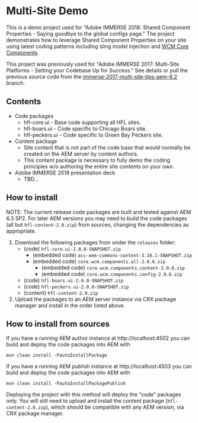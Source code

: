 # Multi-Site Demo

This is a demo project used for "Adobe IMMERSE 2018: Shared Component Properties - Saying goodbye to the global configs page."
The project demonstrates how to leverage Shared Component Properties on your site using latest coding patterns including
sling model injection and [WCM Core Components](https://github.com/Adobe-Marketing-Cloud/aem-core-wcm-components).

This project was previously used for "Adobe IMMERSE 2017: Multi-Site Platforms - Setting your Codebase Up for Success."
See details or pull the previous source code from the
[immerse-2017-multi-site-tips-aem-6.2](https://github.com/HS2-SOLUTIONS/hs2-aem-commons/tree/immerse-2017-multi-site-tips-aem-6.2/multi-site-demo)
branch.

## Contents

- Code packages
    - hfl-core.ui - Base code supporting all HFL sites.
    - hfl-boars.ui - Code specific to Chicago Boars site.
    - hfl-peckers.ui - Code specific to Green Bay Peckers site.
- Content package
    - Site content that is not part of the code base that would normally be created on the AEM server by
      content authors.
    - This content package is necessary to fully demo the coding principles w/o authoring the entire site contents
      on your own.
- Adobe IMMERSE 2018 presentation deck
    - TBD...

## How to install

NOTE: The current release code packages are built and tested against AEM 6.3 SP2. For later AEM versions you may need
to build the code packages (all but `hfl-content-2.0.zip`) from sources, changing the dependencies as appropriate.

1. Download the following packages from under the `releases` folder:
    - (code) `hfl-core.ui-2.0.0-SNAPSHOT.zip`
        - (embedded code) `acs-aem-commons-content-3.16.1-SNAPSHOT.zip`
        - (embedded code) `core.wcm.components.all-2.0.6.zip`
            - (embedded code) `core.wcm.components.content-2.0.6.zip`
            - (embedded code) `core.wcm.components.config-2.0.6.zip`
    - (code) `hfl-boars.ui-2.0.0-SNAPSHOT.zip`
    - (code) `hfl-peckers.ui-2.0.0-SNAPSHOT.zip`
    - (content) `hfl-content-2.0.zip`
1. Upload the packages to an AEM server instance via CRX package manager and install in the order listed above.

## How to install from sources

If you have a running AEM author instance at http://localhost:4502 you can build and deploy the code packages
into AEM with  

    mvn clean install -PautoInstallPackage
    
If you have a running AEM publish instance at http://localhost:4503 you can build and deploy the code packages
into AEM with  

    mvn clean install -PautoInstallPackagePublish
    
Deploying the project with this method will deploy the "code" packages only.  You will still need to upload and install
the content package (`hfl-content-2.0.zip`), which should be compatible with any AEM version, via CRX package manager.